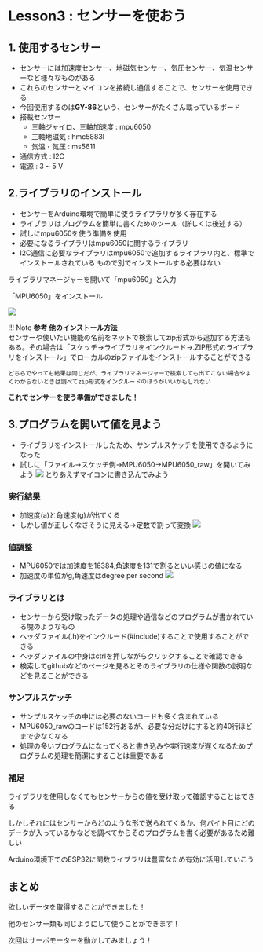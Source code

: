 # Lesson3 : センサーを使おう

## 1. 使用するセンサー
- センサーには加速度センサー、地磁気センサー、気圧センサー、気温センサーなど様々なものがある
- これらのセンサーとマイコンを接続し通信することで、センサーを使用できる
- 今回使用するのは**GY-86**という、センサーがたくさん載っているボード
- 搭載センサー
    - 三軸ジャイロ、三軸加速度 : mpu6050
    - 三軸地磁気 : hmc5883l
    - 気温・気圧 : ms5611
- 通信方式 : I2C
- 電源 : 3 ~ 5 V

## 2.ライブラリのインストール
- センサーをArduino環境で簡単に使うライブラリが多く存在する
- ライブラリはプログラムを簡単に書くためのツール（詳しくは後述する）
- 試しにmpu6050を使う準備を使用
- 必要になるライブラリはmpu6050に関するライブラリ
- I2C通信に必要なライブラリはmpu6050で追加するライブラリ内と、標準でインストールされている
もので別でインストールする必要はない

ライブラリマネージャーを開いて「mpu6050」と入力

「MPU6050」をインストール

![](res/lesson3-sensor/library-mpu6050.png)

<!-- 追加でI2C通信をするのに必要な「Adafruit Busl」「SparkFun MMA8452Q Accelerometer」もインストール -->

!!! Note
    **参考 他のインストール方法**  
    センサーや使いたい機能の名前をネットで検索してzip形式から追加する方法もある。その場合は「スケッチ→ライブラリをインクルード→.ZIP形式のライブラリをインストール」でローカルのzipファイルをインストールすることができる

    どちらでやっても結果は同じだが、ライブラリマネージャーで検索しても出てこない場合やよくわからないときは調べてzip形式をインクルードのほうがいいかもしれない

**これでセンサーを使う準備ができました！**

## 3.プログラムを開いて値を見よう
- ライブラリをインストールしたため、サンプルスケッチを使用できるようになった
- 試しに「ファイル→スケッチ例→MPU6050→MPU6050_raw」を開いてみよう
![](res/lesson3-sensor/samplesketch-mpu6050_raw.png)
とりあえずマイコンに書き込んでみよう

### 実行結果
- 加速度(a)と角速度(g)が出てくる
- しかし値が正しくなさそうに見える→定数で割って変換
![](res/lesson3-sensor/rawdata.png)

### 値調整
- MPU6050では加速度を16384,角速度を131で割るといい感じの値になる
- 加速度の単位がg,角速度はdegree per second
![](res/lesson3-sensor/fixdata.png)

### ライブラリとは
- センサーから受け取ったデータの処理や通信などのプログラムが書かれている塊のようなもの
- ヘッダファイル(.h)をインクルード(#include)することで使用することができる
- ヘッダファイルの中身はctrlを押しながらクリックすることで確認できる
- 検索してgithubなどのページを見るとそのライブラリの仕様や関数の説明などを見ることができる

### サンプルスケッチ

- サンプルスケッチの中には必要のないコードも多く含まれている
- MPU6050_rawのコードは152行あるが、必要な分だけにすると約40行ほどまで少なくなる
- 処理の多いプログラムになってくると書き込みや実行速度が遅くなるためプログラムの処理を簡潔にすることは重要である

### 補足
ライブラリを使用しなくてもセンサーからの値を受け取って確認することはできる

しかしそれにはセンサーからどのような形で送られてくるか、何バイト目にどのデータが入っているかなどを調べてからそのプログラムを書く必要があるため難しい

Arduino環境下でのESP32に関数ライブラリは豊富なため有効に活用していこう

## まとめ

欲しいデータを取得することができました！

他のセンサー類も同じようにして使うことができます！

次回はサーボモーターを動かしてみましょう！